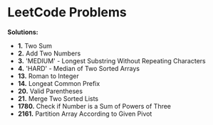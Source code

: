 # LeetCode Problems

**Solutions:**

- **1.** Two Sum
- **2.** Add Two Numbers
- **3.** 'MEDIUM' - Longest Substring Without Repeating Characters
- **4.** 'HARD' - Median of Two Sorted Arrays
- **13.** Roman to Integer
- **14.** Longeat Common Prefix
- **20.** Valid Parentheses
- **21.** Merge Two Sorted Lists
- **1780.** Check if Number is a Sum of Powers of Three
- **2161.** Partition Array According to Given Pivot